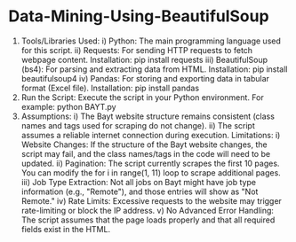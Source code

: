 # Data-Mining-Using-BeautifulSoup

1. Tools/Libraries Used:
	i) Python: The main programming language used for this script.
	ii) Requests: For sending HTTP requests to fetch webpage content.
		Installation: pip install requests
	iii) BeautifulSoup (bs4): For parsing and extracting data from HTML.
		Installation: pip install beautifulsoup4
	iv) Pandas: For storing and exporting data in tabular format (Excel file).
		Installation: pip install pandas
2. Run the Script: Execute the script in your Python environment. For example:
	python BAYT.py
3. Assumptions:
	i) The Bayt website structure remains consistent (class names and tags used for scraping do not change).
	ii) The script assumes a reliable internet connection during execution.
    Limitations:
	i) Website Changes: If the structure of the Bayt website changes, the script may fail, and the class names/tags in the code will need to be updated.
	ii) Pagination: The script currently scrapes the first 10 pages. You can modify the for i in range(1, 11) loop to scrape additional pages.
	iii) Job Type Extraction: Not all jobs on Bayt might have job type information (e.g., "Remote"), and those entries will show as "Not Remote."
	iv) Rate Limits: Excessive requests to the website may trigger rate-limiting or block the IP address.
	v) No Advanced Error Handling: The script assumes that the page loads properly and that all required fields exist in the HTML.
